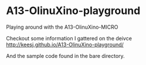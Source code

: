 A13-OlinuXino-playground
========================

Playing around with the A13-OlinuXino-MICRO

Checkout some information I gattered on the deivce
http://keesj.github.io/A13-OlinuXino-playground/

And the sample code found in the bare directory.
